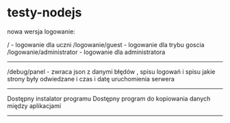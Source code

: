 # testy-nodejs

nowa wersja
logowanie:

/ - logowanie dla uczni
/logowanie/guest - logowanie dla trybu goscia
/logowanie/administrator - logowanie dla administratora
__________________________________________________________
/debug/panel - zwraca json z danymi błędów , spisu logowań i spisu jakie strony były odwiedzane i czas i datę uruchomienia serwera

_______________________________________________________________________________________________________________________________________

Dostępny instalator programu
Dostępny program do kopiowania danych między aplikacjami
________________________________________________________________________________________________________________________________________

